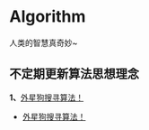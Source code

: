 # Algorithm
人类的智慧真奇妙~

## 不定期更新算法思想理念
**1、**[外星狗搜寻算法！](https://www.jianshu.com/p/8dedc1cf16f0)

+ [外星狗搜寻算法！](https://www.jianshu.com/p/8dedc1cf16f0)
